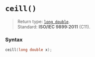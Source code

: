 # `ceill()`

> Return type: [`long double`](/data-types/long-double/).  
> Standard: **ISO/IEC 9899:2011** (C11).

### Syntax

```c
ceill(long double x);
```